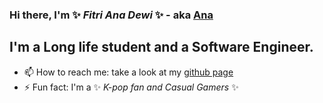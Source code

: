 ### Hi there, I'm ✨ _Fitri Ana Dewi_ ✨ - aka [Ana](https://about.me/fanadewi)

## I'm a Long life student and a Software Engineer.

- 📫 How to reach me: take a look at my [github page](https://fanadewi.github.io)
- ⚡ Fun fact: I'm a ✨ _K-pop fan and Casual Gamers_ ✨


